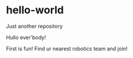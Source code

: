 # hello-world
Just another repository

Hullo ever'body!

First is fun!
Find ur nearest robotics team and join!
